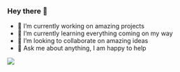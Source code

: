 ### Hey there 👋

<!--
**Babitabisht/BabitaBisht** is a ✨ _special_ ✨ repository because its `README.md` (this file) appears on your GitHub profile.
-->


- 🔭 I’m currently working on amazing projects
- 🌱 I’m currently learning everything coming on my way
- 👯 I’m looking to collaborate on amazing ideas 
- 💬 Ask me about anything, I am happy to help


<img src="https://github-readme-stats.vercel.app/api?username=BabitaBisht&&show_icons=true&title_color=ffffff&icon_color=bb2acf&text_color=daf7dc&bg_color=151515">



